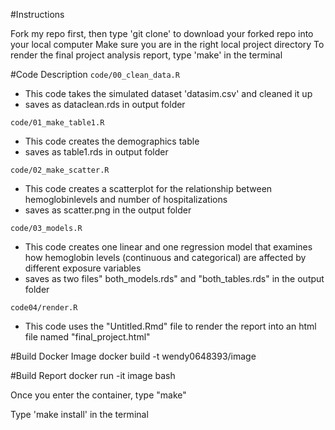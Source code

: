 #Instructions

Fork my repo first, then type 'git clone' to download your forked repo into your local computer 
Make sure you are in the right local project directory 
To render the final project analysis report, type 'make' in the terminal 

#Code Description
`code/00_clean_data.R`
- This code takes the simulated dataset 'datasim.csv' and cleaned it up 
- saves as dataclean.rds in output folder

`code/01_make_table1.R`
- This code creates the demographics table 
- saves as table1.rds in output folder

`code/02_make_scatter.R`
- This code creates a scatterplot for the relationship between hemoglobinlevels and number of hospitalizations
- saves as scatter.png in the output folder

`code/03_models.R`
- This code creates one linear and one regression model that examines how hemoglobin levels (continuous and categorical)
are affected by different exposure variables
- saves as two files" both_models.rds" and "both_tables.rds" in the output folder

`code04/render.R`
- This code uses the "Untitled.Rmd" file to render the report into an html file named "final_project.html"

#Build Docker Image
docker build -t wendy0648393/image

#Build Report
docker run -it image bash

Once you enter the container, type "make"

Type 'make install' in the terminal 